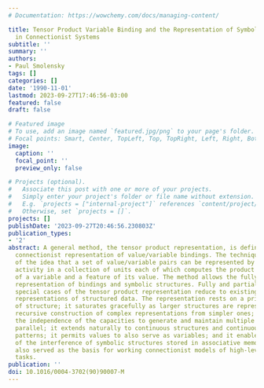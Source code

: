 ```yaml
---
# Documentation: https://wowchemy.com/docs/managing-content/

title: Tensor Product Variable Binding and the Representation of Symbolic Structures
  in Connectionist Systems
subtitle: ''
summary: ''
authors:
- Paul Smolensky
tags: []
categories: []
date: '1990-11-01'
lastmod: 2023-09-27T17:46:56-03:00
featured: false
draft: false

# Featured image
# To use, add an image named `featured.jpg/png` to your page's folder.
# Focal points: Smart, Center, TopLeft, Top, TopRight, Left, Right, BottomLeft, Bottom, BottomRight.
image:
  caption: ''
  focal_point: ''
  preview_only: false

# Projects (optional).
#   Associate this post with one or more of your projects.
#   Simply enter your project's folder or file name without extension.
#   E.g. `projects = ["internal-project"]` references `content/project/deep-learning/index.md`.
#   Otherwise, set `projects = []`.
projects: []
publishDate: '2023-09-27T20:46:56.230803Z'
publication_types:
- '2'
abstract: A general method, the tensor product representation, is defined for the
  connectionist representation of value/variable bindings. The technique is a formalization
  of the idea that a set of value/variable pairs can be represented by accumulating
  activity in a collection of units each of which computes the product of a feature
  of a variable and a feature of its value. The method allows the fully distributed
  representation of bindings and symbolic structures. Fully and partially localized
  special cases of the tensor product representation reduce to existing cases of connectionist
  representations of structured data. The representation rests on a principled analysis
  of structure; it saturates gracefully as larger structures are represented; it permits
  recursive construction of complex representations from simpler ones; it respects
  the independence of the capacities to generate and maintain multiple bindings in
  parallel; it extends naturally to continuous structures and continuous representational
  patterns; it permits values to also serve as variables; and it enables analysis
  of the interference of symbolic structures stored in associative memories. It has
  also served as the basis for working connectionist models of high-level cognitive
  tasks.
publication: ''
doi: 10.1016/0004-3702(90)90007-M
---
```

